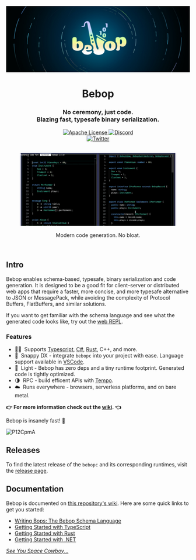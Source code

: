 <a href="https://bebop.sh/" target="_blank" rel="noopener">
  <picture>
    <source media="(prefers-color-scheme: dark)" srcset="./assets/header.jpg" />
    <img alt="Bebop" src="./assets/header.jpg" />
  </picture>
</a>

<div align="center">
  <h1>Bebop</h1>
   <h3>No ceremony, just code.<br/> Blazing fast, typesafe binary serialization.</h3>
  <a href="https://github.com/betwixt-labs/bebop/blob/main/LICENSE.txt">
    <img alt="Apache License" src="https://img.shields.io/github/license/betwixt-labs/bebop" />
  </a>
  <a href="https://discord.gg/jVfz9sMPWv">
    <img alt="Discord" src="https://img.shields.io/discord/1102669305537110036?color=7389D8&label&logo=discord&logoColor=ffffff" />
  </a>
  <br />
  <a href="https://twitter.com/andrewmd5">
    <img alt="Twitter" src="https://img.shields.io/twitter/url.svg?label=%40andrewmd5&style=social&url=https%3A%2F%2Ftwitter.com%2Fandrewmd5" />
  </a>
  <br />
  <br />
  <figure>
  <a href="https://bebop.sh/repl/">
    <img src="./assets/repl.gif" alt="REPL demo" />
       </a>
    <figcaption>
      <p align="center">
        Modern code generation. No bloat.
      </p>
    </figcaption>
  </figure>
</div>

<br />

## Intro

Bebop enables schema-based, typesafe, binary serialization and code generation. It is designed to be a good fit for client–server or distributed web apps that require a faster, more concise, and more typesafe alternative to JSON or MessagePack, while avoiding the complexity of Protocol Buffers, FlatBuffers, and similar solutions.

If you want to get familiar with the schema language and see what the generated code looks like, try out the [web REPL](https://bebop.sh/repl/).

### Features

- 🧙‍♂️&nbsp; Supports [Typescript](https://github.com/betwixt-labs/bebop/wiki/Getting-Started-with-TypeScript), [C#](https://github.com/betwixt-labs/bebop/wiki/Getting-Started-with-.NET), [Rust](https://github.com/betwixt-labs/bebop/wiki/Getting-Started-with-Rust), C++, and more.
- 🐎&nbsp; Snappy DX - integrate `bebopc` into your project with ease. Language support available in [VSCode](https://marketplace.visualstudio.com/items?itemName=betwixt.bebop-lang).
- 🍃&nbsp; Light - Bebop has zero deps and a tiny runtime footprint. Generated code is tightly optimized.
- 🌗&nbsp; RPC - build efficent APIs with [Tempo](https://github.com/betwixt-labs/tempo/).
- ☁️&nbsp; Runs everywhere - browsers, serverless platforms, and on bare metal.

**👉 For more information check out the [wiki](https://github.com/betwixt-labs/bebop/wiki). 👈**


Bebop is insanely fast! 🚀


 ![P12CpmA](https://user-images.githubusercontent.com/1297077/235745675-fc8a18e2-361f-4b7b-b9c9-47155e511b0a.png)

## Releases

To find the latest release of the `bebopc` and its corresponding runtimes, visit the [release page](https://github.com/betwixt-labs/bebop/releases).

## Documentation

Bebop is documented on [this repository's wiki](https://github.com/RainwayApp/bebop/wiki). Here are some quick links to get you started:

- [Writing Bops: The Bebop Schema Language](https://github.com/RainwayApp/bebop/wiki/Writing-Bops:-The-Bebop-Schema-Language)
- [Getting Started with TypeScript](https://github.com/RainwayApp/bebop/wiki/Getting-Started-with-TypeScript)
- [Getting Started with Rust](https://github.com/RainwayApp/bebop/wiki/Getting-Started-with-Rust)
- [Getting Started with .NET](https://github.com/RainwayApp/bebop/wiki/Getting-Started-with-.NET)

[_See You Space Cowboy_...](https://www.youtube.com/watch?v=u1UZHXB_r6g)
